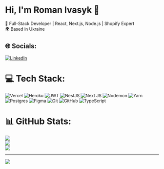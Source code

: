 # Hi, I'm Roman Ivasyk 👋
🚀 Full-Stack Developer | React, Next.js, Node.js | Shopify Expert  
🌍 Based in Ukraine


## 🌐 Socials:
[![LinkedIn](https://img.shields.io/badge/LinkedIn-%230077B5.svg?logo=linkedin&logoColor=white)](https://linkedin.com/in/ivasykdok) 

# 💻 Tech Stack:
![Vercel](https://img.shields.io/badge/vercel-%23000000.svg?style=for-the-badge&logo=vercel&logoColor=white) ![Heroku](https://img.shields.io/badge/heroku-%23430098.svg?style=for-the-badge&logo=heroku&logoColor=white) ![JWT](https://img.shields.io/badge/JWT-black?style=for-the-badge&logo=JSON%20web%20tokens) ![NestJS](https://img.shields.io/badge/nestjs-%23E0234E.svg?style=for-the-badge&logo=nestjs&logoColor=white) ![Next JS](https://img.shields.io/badge/Next-black?style=for-the-badge&logo=next.js&logoColor=white) ![Nodemon](https://img.shields.io/badge/NODEMON-%23323330.svg?style=for-the-badge&logo=nodemon&logoColor=%BBDEAD) ![Yarn](https://img.shields.io/badge/yarn-%232C8EBB.svg?style=for-the-badge&logo=yarn&logoColor=white) ![Postgres](https://img.shields.io/badge/postgres-%23316192.svg?style=for-the-badge&logo=postgresql&logoColor=white) ![Figma](https://img.shields.io/badge/figma-%23F24E1E.svg?style=for-the-badge&logo=figma&logoColor=white) ![Git](https://img.shields.io/badge/git-%23F05033.svg?style=for-the-badge&logo=git&logoColor=white) ![GitHub](https://img.shields.io/badge/github-%23121011.svg?style=for-the-badge&logo=github&logoColor=white) ![TypeScript](https://img.shields.io/badge/typescript-%23007ACC.svg?style=for-the-badge&logo=typescript&logoColor=white)
# 📊 GitHub Stats:
![](https://github-readme-stats.vercel.app/api?username=ivasykdok&theme=default&hide_border=true&include_all_commits=true&count_private=true)<br/>
![](https://nirzak-streak-stats.vercel.app/?user=ivasykdok&theme=default&hide_border=true)<br/>
![](https://github-readme-stats.vercel.app/api/top-langs/?username=ivasykdok&theme=default&hide_border=true&include_all_commits=true&count_private=true&layout=compact)

---
[![](https://visitcount.itsvg.in/api?id=ivasykdok&icon=3&color=0)](https://visitcount.itsvg.in)

<!-- Proudly created with GPRM ( https://gprm.itsvg.in ) -->
